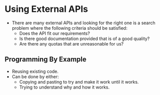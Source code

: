 # Using External APIs
* There are many external APIs and looking for the right one is a search problem where the following criteria should be satisfied: 
	* Does the API fit our requirements? 
	* Is there good documentation provided that is of a good quality?
	* Are there any quotas that are unreasonable for us?

## Programming By Example
* Reusing existing code.
* Can be done by either:
	* Copying and pasting to try and make it work until it works.
	* Trying to understand why and how it works.